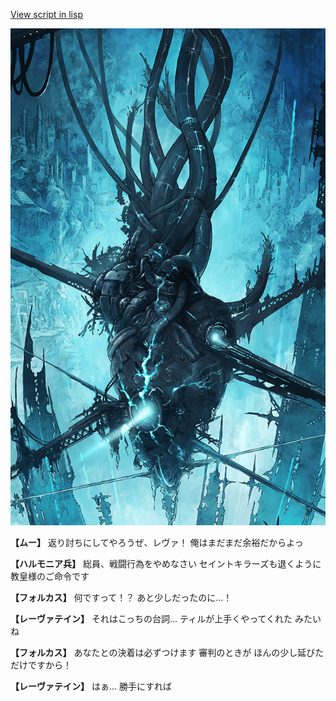 [View script in lisp](../scripts/100902013.txt)

![underground_world.png](../images/backgrounds/underground_world.png)

**【ムー】**
返り討ちにしてやろうぜ、レヴァ！
俺はまだまだ余裕だからよっ

**【ハルモニア兵】**
総員、戦闘行為をやめなさい
セイントキラーズも退くように
教皇様のご命令です

**【フォルカス】**
何ですって！？
あと少しだったのに…！

**【レーヴァテイン】**
それはこっちの台詞…
ティルが上手くやってくれた
みたいね

**【フォルカス】**
あなたとの決着は必ずつけます
審判のときが
ほんの少し延びただけですから！

**【レーヴァテイン】**
はぁ…
勝手にすれば